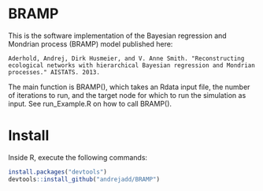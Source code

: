 # BRAMP

This is the software implementation of the Bayesian regression and Mondrian process (BRAMP) model published here:

`Aderhold, Andrej, Dirk Husmeier, and V. Anne Smith. "Reconstructing ecological networks with hierarchical Bayesian regression and Mondrian processes." AISTATS. 2013.`

The main function is BRAMP(), which takes an Rdata input file, the number of iterations to run, and the target node for which to run the simulation as input. See run_Example.R on how to call BRAMP().


# Install

Inside R, execute the following commands:

```r
install.packages("devtools")
devtools::install_github("andrejadd/BRAMP")
``` 

